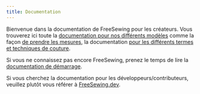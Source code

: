 ```yaml
---
title: Documentation
---
```


Bienvenue dans la documentation de FreeSewing pour les créateurs. Vous trouverez ici toute la [documentation pour nos différents modèles](/docs/designs) comme la façon [de prendre les mesures](/docs/measurements/), la documentation [pour les différents termes et techniques de couture](/docs/sewing/).

Si vous ne connaissez pas encore FreeSewing, prenez le temps de lire la [ documentation de démarrage](/docs/about/guide/).

<ReadMore recurse />

<Tip>

Si vous cherchez
la documentation pour les développeurs/contributeurs, veuillez plutôt vous référer à
[FreeSewing.dev](https://freesewing.dev/).

</Tip>

